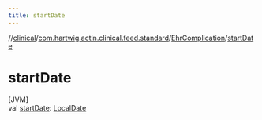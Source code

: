 ```yaml
---
title: startDate
---
```

//[clinical](../../../index.html)/[com.hartwig.actin.clinical.feed.standard](../index.html)/[EhrComplication](index.html)/[startDate](start-date.html)



# startDate



[JVM]\
val [startDate](start-date.html): [LocalDate](https://docs.oracle.com/javase/8/docs/api/java/time/LocalDate.html)




